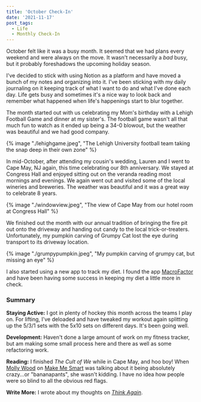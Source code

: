 ```yaml
---
title: 'October Check-In'
date: '2021-11-17'
post_tags:
  - Life
  - Monthly Check-In
---
```


October felt like it was a busy month. It seemed that we had plans every weekend and were always on the move. It wasn't necessarily a _bad_ busy, but it probably foreshadows the upcoming holiday season.
<!-- excerpt -->

I've decided to stick with using Notion as a platform and have moved a bunch of my notes and organizing into it. I've been sticking with my daily journaling on it keeping track of what I want to do and what I've done each day. Life gets busy and sometimes it's a nice way to look back and remember what happened when life's happenings start to blur together.

The month started out with us celebrating my Mom's birthday with a Lehigh Football Game and dinner at my sister's. The football game wasn't all that much fun to watch as it ended up being a 34-0 blowout, but the weather was beautiful and we had good company.

{% image "./lehighgame.jpeg", "The Lehigh University football team taking the snap deep in their own zone" %}

In mid-October, after attending my cousin's wedding, Lauren and I went to Cape May, NJ again, this time celebrating our 8th anniversary. We stayed at Congress Hall and enjoyed sitting out on the veranda reading most mornings and evenings. We again went out and visited some of the local wineries and breweries. The weather was beautiful and it was a great way to celebrate 8 years.

{% image "./windowview.jpeg", "The view of Cape May from our hotel room at Congress Hall" %}

We finished out the month with our annual tradition of bringing the fire pit out onto the driveway and handing out candy to the local trick-or-treaters. Unfortunately, my pumpkin carving of Grumpy Cat lost the eye during transport to its driveway location.

{% image "./grumpypumpkin.jpeg", "My pumpkin carving of grumpy cat, but missing an eye" %}

I also started using a new app to track my diet. I found the app <a href="https://www.strongerbyscience.com/macrofactor/" target="_blank" rel="noreferrer nofollow">MacroFactor</a> and have been having some success in keeping my diet a little more in check.

### Summary

**Staying Active:** I got in plenty of hockey this month across the teams I play on. For lifting, I've deloaded and have tweaked my workout again splitting up the 5/3/1 sets with the 5x10 sets on different days. It's been going well.

**Development:** Haven't done a large amount of work on my fitness tracker, but am making some small process here and there as well as some refactoring work.

**Reading:** I finished _The Cult of We_ while in Cape May, and hoo boy! When <a href="https://twitter.com/mollywood" target="_blank" rel="noreferrer nofollow">Molly Wood</a> on <a href="https://www.marketplace.org/shows/make-me-smart-with-kai-and-molly/" target="_blank" rel="noreferrer nofollow">Make Me Smart</a> was talking about it being absolutely crazy...or "bananapants", she wasn't kidding. I have no idea how people were so blind to all the obvious red flags.

**Write More:** I wrote about my thoughts on _[Think Again](https://kpwags.com/posts/2021/10/27/think-again-review)_.
